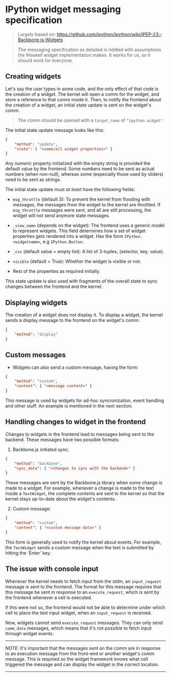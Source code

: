 # IPython widget messaging specification

> Largely based on: https://github.com/ipython/ipython/wiki/IPEP-23:-Backbone.js-Widgets

> The messaging specification as detailed is riddled with assumptions the IHaskell widget
> implementation makes. It works for us, so it should work for everyone.

## Creating widgets

Let's say the user types in some code, and the only effect of that code is the creation of a widget.
The kernel will open a comm for the widget, and store a reference to that comm inside it. Then, to
notify the frontend about the creation of a widget, an initial state update is sent on the widget's
comm.

> The comm should be opened with a `target_name` of `"ipython.widget"`.

The initial state update message looks like this:

```json
{
    "method": "update",
    "state": { "<some/all widget properties>" }
}
```

Any *numeric* property initialized with the empty string is provided the default value by the
frontend. Some numbers need to be sent as actual numbers (when non-null), whereas some (especially
those used by sliders) need to be sent as strings.

The initial state update must *at least* have the following fields:

  - `msg_throttle` (default 3): To prevent the kernel from flooding with messages, the messages from
    the widget to the kernel are throttled. If `msg_throttle` messages were sent, and all are still
    processing, the widget will not send anymore state messages.

  - `_view_name` (depends on the widget): The frontend uses a generic model to represent
    widgets. This field determines how a set of widget properties gets rendered into a
    widget. Has the form `IPython.<widgetname>`, e.g `IPython.Button`.

  - `_css` (default value = empty list): A list of 3-tuples, (selector, key, value).

  - `visible` (default = True): Whether the widget is visible or not.

  - Rest of the properties as required initially.

This state update is also used with fragments of the overall state to sync changes between the
frontend and the kernel.

## Displaying widgets

The creation of a widget does not display it. To display a widget, the kernel sends a display
message to the frontend on the widget's comm.

```json
{
    "method": "display"
}
```

## Custom messages

* Widgets can also send a custom message, having the form:

```json
{
    "method": "custom",
    "content": { "<message content>" }
}
```

This message is used by widgets for ad-hoc syncronization, event handling and other stuff. An example
is mentioned in the next section.

## Handling changes to widget in the frontend

Changes to widgets in the frontend lead to messages being sent to the backend. These messages have
two possible formats:

1. Backbone.js initiated sync:

  ```json
  {
      "method": "backbone",
      "sync_data": { "<changes to sync with the backend>" }
  }
  ```

  These messages are sent by the Backbone.js library when some change is made to a widget. For
  example, whenever a change is made to the text inside a `TextWidget`, the complete contents are sent
  to the kernel so that the kernel stays up-to-date about the widget's contents.

2. Custom message:

  ```json
  {
      "method": "custom",
      "content": { "<custom message data>" }
  }
  ```

  This form is generally used to notify the kernel about events. For example, the `TextWidget` sends a
  custom message when the text is submitted by hitting the 'Enter' key.

## The issue with console input

Whenever the kernel needs to fetch input from the stdin, an `input_request` message is sent to the
frontend. The format for this message requires that this message be sent in response to an
`execute_request`, which is sent by the frontend whenever a cell is executed.

If this were not so, the frontend would not be able to determine under which cell to place the text
input widget, when an `input_request` is received.

Now, widgets cannot send `execute_request` messages. They can only send `comm_data` messages, which
means that it's not possible to fetch input through widget events.

---

*NOTE*: It's important that the messages sent on the comm are in response to an execution message
 from the front-end or another widget's comm message. This is required so the widget framework knows
 what cell triggered the message and can display the widget in the correct location.

---
